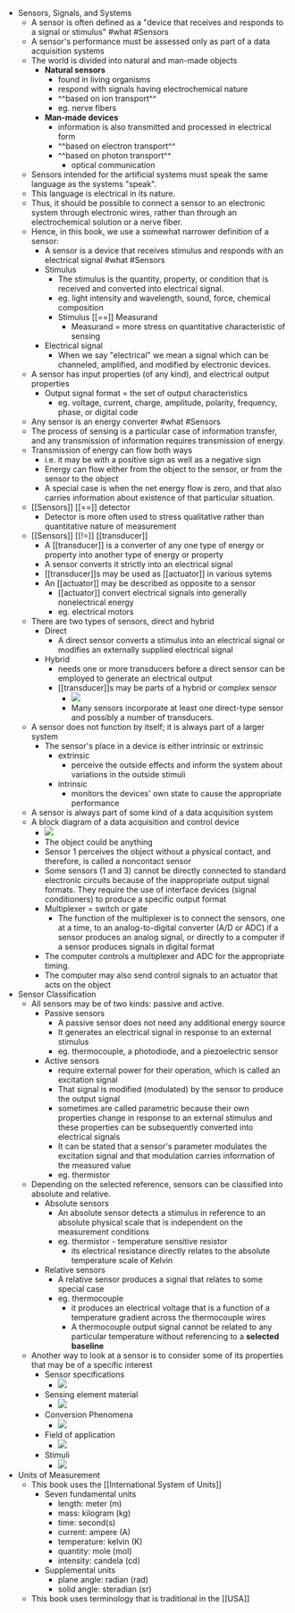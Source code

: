 - Sensors, Signals, and Systems
  - A sensor is often defined as a "device that receives and responds to a signal or stimulus" #what #Sensors
  - A sensor's performance must be assessed only as part of a data acquisition systems
  - The world is divided into natural and man-made objects
    - **Natural sensors**
      - found in living organisms
      - respond with signals having electrochemical nature
      - ^^based on ion transport^^
      - eg. nerve fibers
    - **Man-made devices**
      - information is also transmitted and processed in electrical form
      - ^^based on electron transport^^
      - ^^based on photon transport^^
        - optical communication
  - Sensors intended for the artificial systems must speak the same language as the systems "speak".
  - This language is electrical in its nature.
  - Thus, it should be possible to connect a sensor to an electronic system through electronic wires, rather than through an electrochemical solution or a nerve fiber.
  - Hence, in this book, we use a somewhat narrower definition of a sensor:
    - A sensor is a device that receives stimulus and responds with an electrical signal #what #Sensors
    - Stimulus
      - The stimulus is the quantity, property, or condition that is received and converted into electrical signal.
      - eg. light intensity and wavelength, sound, force, chemical composition
      - Stimulus [[==]] Measurand
        - Measurand = more stress on quantitative characteristic of sensing
    - Electrical signal
      - When we say "electrical" we mean a signal which can be channeled, amplified, and modified by electronic devices.
  - A sensor has input properties (of any kind), and electrical output properties
    - Output signal format = the set of output characteristics
      - eg. voltage, current, charge, amplitude, polarity, frequency, phase, or digital code
  - Any sensor is an energy converter #what #Sensors
  - The process of sensing is a particular case of information transfer, and any transmission of information requires transmission of energy.
  - Transmission of energy can flow both ways
    - i.e. it may be with a positive sign as well as a negative sign
    - Energy can flow either from the object to the sensor, or from the sensor to the object
    - A special case is when the net energy flow is zero, and that also carries information about existence of that particular situation.
  - [[Sensors]] [[==]] detector
    - Detector is more often used to stress qualitative rather than quantitative nature of measurement
  - [[Sensors]] [[!=]] [[transducer]]
    - A [[transducer]] is a converter of any one type of energy or property into another type of energy or property
    - A sensor converts it strictly into an electrical signal
    - [[transducer]]s may be used as [[actuator]] in various sytems
    - An [[actuator]] may be described as opposite to a sensor
      - [[actuator]] convert electrical signals into generally nonelectrical energy
      - eg. electrical motors
  - There are two types of sensors, direct and hybrid
    - Direct
      - A direct sensor converts a stimulus into an electrical signal or modifies an externally supplied electrical signal
    - Hybrid
      - needs one or more transducers before a direct sensor can be employed to generate an electrical output
      - [[transducer]]s may be parts of a hybrid or complex sensor
        - ![](https://github.com/Dhvani35729/Handbook-of-Modern-Sensors/blob/master/Chapter_1/reading/media/fig_1.2.jpg)
        - Many sensors incorporate at least one direct-type sensor and possibly a number of transducers.
  - A sensor does not function by itself; it is always part of a larger system
    - The sensor's place in a device is either intrinsic or extrinsic
      - extrinsic
        - perceive the outside effects and inform the system about variations in the outside stimuli
      - intrinsic
        - monitors the devices' own state to cause the appropriate performance
  - A sensor is always part of some kind of a data acquisition system
  - A block diagram of a data acquisition and control device
    - ![](https://github.com/Dhvani35729/Handbook-of-Modern-Sensors/blob/master/Chapter_1/reading/media/fig_1.3.jpg)
    - The object could be anything
    - Sensor 1 perceives the object without a physical contact, and therefore, is called a noncontact sensor
    - Some sensors (1 and 3) cannot be directly connected to standard electronic circuits because of the inappropriate output signal formats. They require the use of interface devices (signal conditioners) to produce a specific output format
    - Multiplexer = switch or gate
      - The function of the multiplexer is to connect the sensors, one at a time, to an analog-to-digital converter (A/D or ADC) if a sensor produces an analog signal, or directly to a computer if a sensor produces signals in digital format
    - The computer controls a multiplexer and ADC for the appropriate timing.
    - The computer may also send control signals to an actuator that acts on the object
- Sensor Classification
  - All sensors may be of two kinds: passive and active.
    - Passive sensors
      - A passive sensor does not need any additional energy source
      - It generates an electrical signal in response to an external stimulus
      - eg. thermocouple, a photodiode, and a piezoelectric sensor
    - Active sensors
      - require external power for their operation, which is called an excitation signal
      - That signal is modified (modulated) by the sensor to produce the output signal
      - sometimes are called parametric because their own properties change in response to an external stimulus and these properties can be subsequently converted into electrical signals
      - It can be stated that a sensor's parameter modulates the excitation signal and that modulation carries information of the measured value
      - eg. thermistor
  - Depending on the selected reference, sensors can be classified into absolute and relative.
    - Absolute sensors
      - An absolute sensor detects a stimulus in reference to an absolute physical scale that is independent on the measurement conditions
      - eg. thermistor - temperature sensitive resistor
        - its electrical resistance directly relates to the absolute temperature scale of Kelvin
    - Relative sensors
      - A relative sensor produces a signal that relates to some special case
      - eg. thermocouple
        - it produces an electrical voltage that is a function of a temperature gradient across the thermocouple wires
        - A thermocouple output signal cannot be related to any particular temperature without referencing to a **selected baseline**
  - Another way to look at a sensor is to consider some of its properties that may be of a specific interest
    - Sensor specifications
      - ![](https://github.com/Dhvani35729/Handbook-of-Modern-Sensors/blob/master/Chapter_1/reading/media/table_1.1.jpg)
    - Sensing element material
      - ![](https://github.com/Dhvani35729/Handbook-of-Modern-Sensors/blob/master/Chapter_1/reading/media/table_1.2.jpg)
    - Conversion Phenomena
      - ![](https://github.com/Dhvani35729/Handbook-of-Modern-Sensors/blob/master/Chapter_1/reading/media/table_1.3.jpg)
    - Field of application
      - ![](https://github.com/Dhvani35729/Handbook-of-Modern-Sensors/blob/master/Chapter_1/reading/media/table_1.4.jpg)
    - Stimuli
      - ![](https://github.com/Dhvani35729/Handbook-of-Modern-Sensors/blob/master/Chapter_1/reading/media/table_1.5.jpg)
- Units of Measurement
  - This book uses the [[International System of Units]]
    - Seven fundamental units
      - length: meter (m)
      - mass: kilogram (kg)
      - time: second(s)
      - current: ampere (A)
      - temperature: kelvin (K)
      - quantity: mole (mol)
      - intensity: candela (cd)
    - Supplemental units
      - plane angle: radian (rad)
      - solid angle: steradian (sr)
  - This book uses terminology that is traditional in the [[USA]]
